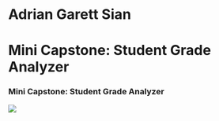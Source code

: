 <h1> Adrian Garett Sian</h1>
<h1>Mini Capstone: Student Grade Analyzer</h1>

### Mini Capstone: Student Grade Analyzer
<img src="https://github.com/garett09/FECP-Java-Session1-StudentGradeAnalyzer/blob/d9dfb920aa5c53d05fa242f511af0eb838042e18/img/Screenshot%202025-07-01%20at%204.48.06%E2%80%AFPM.png"/>